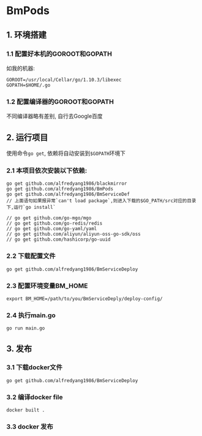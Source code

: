 # BmPods

## 1. 环境搭建
### 1.1 配置好本机的GOROOT和GOPATH
如我的机器:
```angular2html
GOROOT=/usr/local/Cellar/go/1.10.3/libexec
GOPATH=$HOME/.go
```

### 1.2 配置编译器的GOROOT和GOPATH
不同编译器略有差别, 自行去Google百度


## 2. 运行项目
使用命令`go get`, 依赖将自动安装到`$GOPATH`环境下  

### 2.1 本项目依次安装以下依赖:
```angular2html
go get github.com/alfredyang1986/blackmirror
go get github.com/alfredyang1986/BmPods
go get github.com/alfredyang1986/BmServiceDef
// 上面语句如果报异常`can't load package`,则进入下载的$GO_PATH/src对应的目录下,运行`go install`

// go get github.com/go-mgo/mgo
// go get github.com/go-redis/redis
// go get github.com/go-yaml/yaml
// go get github.com/aliyun/aliyun-oss-go-sdk/oss
// go get github.com/hashicorp/go-uuid
```

### 2.2 下载配置文件
```
go get github.com/alfredyang1986/BmServiceDeploy
```

### 2.3 配置环境变量BM_HOME
```
export BM_HOME=/path/to/you/BmServiceDeply/deploy-config/
```

### 2.4 执行main.go
```
go run main.go
```

## 3. 发布
### 3.1 下载docker文件
```
go get github.com/alfredyang1986/BmServiceDeploy
```

### 3.2 编译docker file
```
docker built . 
```

### 3.3 docker 发布
